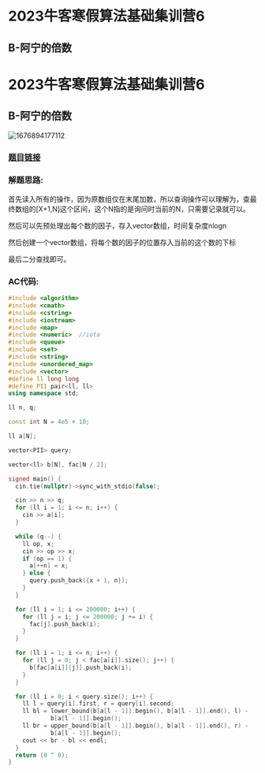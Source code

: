 # 2023牛客寒假算法基础集训营6

## B-阿宁的倍数

# 2023牛客寒假算法基础集训营6

## B-阿宁的倍数

![1676894177112](https://github.com/MrZhouSu/-/blob/main/%E8%A1%A5%E9%A2%98%E6%8A%A5%E5%91%8A/%E7%89%9B%E5%AE%A2/%E7%89%9B%E5%AE%A2%E7%AE%97%E6%B3%95%E9%9B%86%E8%AE%AD%E8%90%A5/B.png)

### [题目链接](https://ac.nowcoder.com/acm/contest/46814/B "题目链接")

### 解题思路:

首先读入所有的操作，因为原数组仅在末尾加数，所以查询操作可以理解为，查最终数组的[X+1,N]这个区间，这个N指的是询问时当前的N，只需要记录就可以。

然后可以先预处理出每个数的因子，存入vector数组，时间复杂度nlogn

然后创建一个vector数组，将每个数的因子的位置存入当前的这个数的下标

最后二分查找即可。

### AC代码:

```cpp
#include <algorithm>
#include <cmath>
#include <cstring>
#include <iostream>
#include <map>
#include <numeric>  //iota
#include <queue>
#include <set>
#include <string>
#include <unordered_map>
#include <vector>
#define ll long long
#define PII pair<ll, ll>
using namespace std;

ll n, q;

const int N = 4e5 + 10;

ll a[N];

vector<PII> query;

vector<ll> b[N], fac[N / 2];

signed main() {
  cin.tie(nullptr)->sync_with_stdio(false);

  cin >> n >> q;
  for (ll i = 1; i <= n; i++) {
    cin >> a[i];
  }

  while (q--) {
    ll op, x;
    cin >> op >> x;
    if (op == 1) {
      a[++n] = x;
    } else {
      query.push_back({x + 1, n});
    }
  }

  for (ll i = 1; i <= 200000; i++) {
    for (ll j = i; j <= 200000; j += i) {
      fac[j].push_back(i);
    }
  }

  for (ll i = 1; i <= n; i++) {
    for (ll j = 0; j < fac[a[i]].size(); j++) {
      b[fac[a[i]][j]].push_back(i);
    }
  }

  for (ll i = 0; i < query.size(); i++) {
    ll l = query[i].first, r = query[i].second;
    ll bl = lower_bound(b[a[l - 1]].begin(), b[a[l - 1]].end(), l) -
            b[a[l - 1]].begin();
    ll br = upper_bound(b[a[l - 1]].begin(), b[a[l - 1]].end(), r) -
            b[a[l - 1]].begin();
    cout << br - bl << endl;
  }
  return (0 ^ 0);
}
```
